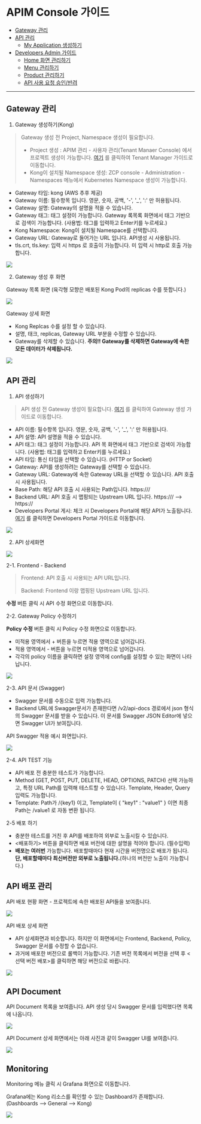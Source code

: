 # APIM Console 가이드

- [Gateway 관리](#gateway-관리)
- [API 관리](#api-관리)
    - [My Application 생성하기](#my-application-생성하기)
- [Developers Admin 가이드](#developers-admin-가이드)
    - [Home 화면 관리하기](#home-화면-관리하기)
    - [Menu 관리하기](#menu-관리하기)
    - [Product 관리하기](#product-관리하기)
    - [API 사용 요청 승인/반려](#api-사용-요청-승인/반려)

---
## Gateway 관리

1. Gateway 생성하기(Kong)
> Gateway 생성 전 Project, Namespace 생성이 필요합니다. <br> 
> - Project 생성 : APIM 관리 - 사용자 관리(Tenant Manaer Console) 에서 프로젝트 생성이 가능합니다. [여기](../tenant-manager/Tenant-manager.md#프로젝트-관리) 를 클릭하여 Tenant Manager 가이드로 이동합니다. <br>
> - Kong이 설치될 Namespace 생성: ZCP console - Administration - Namespaces 메뉴에서 Kubernetes Namespace 생성이 가능합니다.

- Gateway 타임: kong (AWS 추후 제공)
- Gateway 이름: 필수항목 입니다. 영문, 숫자, 공백, '-', '_', ':' 만 허용됩니다.
- Gateway 설명: Gateway의 설명을 적을 수 있습니다.
- Gateway 태그: 태그 설정이 가능합니다. Gateway 록목록 화면에서 태그 기반으로 검색이 가능합니다. (사용법: 태그를 입력하고 Enter키를 누르세요.)
- Kong Namespace: Kong이 설치될 Namespace를 선택합니다. 
- Gateway URL: Gateway로 들어가는 URL 입니다. API생성 시 사용됩니다.
- tls.crt, tls.key: 입력 시 https 로 호출이 가능합니다. 미 입력 시 http로 호출 가능합니다.

<kbd><img src="./images/gateway01.png" /></kbd>


2. Gateway 생성 후 화면


Gateway 목록 화면 (육각형 모향은 배포된 Kong Pod의 replicas 수를 뜻합니다.) 

<kbd><img src="./images/gateway02.png" /></kbd>

Gateway 상세 화면
- Kong Replcas 수를 설정 할 수 있습니다.
- 설명, 태크, replicas, Gateway URL 부분을 수정할 수 있습니다.
- Gateway를 삭제할 수 있습니다. **주의!! Gateway를 삭제하면 Gateway에 속한 모든 데이터가 삭제됩니다.**

<kbd><img src="./images/gateway03.png" /></kbd>

## API 관리

1. API 생성하기
> API 생성 전 Gateway 생성이 필요합니다. [여기](#gateway-관리) 를 클릭하여 Gateway 생성 가이드로 이동합니다.

- API 이름: 필수항목 입니다. 영문, 숫자, 공백, '-', '_', ':' 만 허용됩니다.
- API 설명: API 설명을 적을 수 있습니다.
- API 태그: 태그 설정이 가능합니다. API 목 화면에서 태그 기반으로 검색이 가능합니다. (사용법: 태그를 입력하고 Enter키를 누르세요.)
- API 타입: 통신 타입을 선택할 수 있습니다. (HTTP or Socket)
- Gateway: API를 생성하려는 Gateway를 선택할 수 있습니다.
- Gateway URL: Gateway에 속한 Gateway URL을 선택할 수 있습니다. API 호출 시 사용됩니다.
- Base Path: 해당 API 호출 시 사용되는 Path입니다. https://<GatewayURL>/<BasePath>
- Backend URL: API 호출 시 맵핑되는 Upstream URL 입니다. https://<GatewayURL>/<BasePath> --> https://<BackendURL> 
- Developers Portal 게시: 체크 시 Developers Portal에 해당 API가 노출됩니다. [여기](../developers/README.md) 를 클릭하면 Developers Portal 가이드로 이동합니다.

<kbd><img src="./images/api01.png" /></kbd>

2. API 상세화면

<kbd><img src="./images/api02.png" /></kbd>

2-1. Frontend - Backend

>Frontend: API 호출 시 사용되는 API URL입니다.
> 
>Backend: Frontend 이랑 맵핑된 Upstream URL 입니다. 

**수정** 버튼 클릭 시 API 수정 화면으로 이동합니다.

2-2. Gateway Policy 수정하기

**Policy 수정** 버튼 클릭 시 Policy 수정 화면으로 이동합니다.

- 미적용 영역에서 + 버튼을 누르면 적용 영역으로 넘어갑니다.
- 적용 영역에서 - 버튼을 누르면 미적용 영역으로 넘어갑니다.
- 각각의 policy 이름을 클릭하면 설정 영역에 config를 설정할 수 있는 화면이 나타납니다. 

<kbd><img src="./images/api03.png" /></kbd>


2-3. API 문서 (Swagger)

- Swagger 문서를 수동으로 입력 가능합니다.
- Backend URL에 Swagger문서가 존재한다면 /v2/api-docs 경로에서 json 형식의 Swagger 문서를 받을 수 있습니다. 이 문서를  Swagger JSON Editor에 넣으면 Swagger UI가 보여집니다.

API Swagger 적용 예시 화면입니다.

<kbd><img src="./images/api04.png" /></kbd>

2-4. API TEST 기능

- API 배포 전 충분한 테스트가 가능합니다.
- Method (GET, POST, PUT, DELETE, HEAD, OPTIONS, PATCH) 선택 가능하고, 특정 URL Path를 입력해 테스트할 수 있습니다. Template, Header, Query 입력도 가능합니다.
- Template: Path가 /{key1} 이고, Template이 { "key1" : "value1" } 이면 최종 Path는 /value1 로 자동 변환 됩니다.

2-5 배포 하기

- 충분한 테스트를 거친 후 API를 배포하여 외부로 노출시킬 수 있습니다.
- <배포하기> 버튼을 클릭하면 배포 버전에 대한 설명을 적어야 합니다. (필수입력)
- **배포는 여러번** 가능합니다. 배포할때마다 현재 시간을 버전명으로 배포가 됩니다. **단, 배포할때마다 최신버전만 외부로 노출됩니다.**(하나의 버전만 노출이 가능합니다.)

## API 배포 관리

API 배포 현황 화면 - 프로젝트에 속한 배포된 API들을 보여줍니다.

<kbd><img src="./images/deploy01.png" /></kbd>

API 배포 상세 화면

- API 상세화면과 비슷합니다. 하지만 이 화면에서는 Frontend, Backend, Policy, Swagger 문서를 수정할 수 없습니다.
- 과거에 배포한 버전으로 롤백이 가능합니다. 기존 버전 목록에서 버전을 선택 후 <선택 버전 배포>를 클릭하면 해당 버전으로 바뀝니다.

<kbd><img src="./images/deploy02.png" /></kbd>

## API Document

API Document 목록을 보여줍니다. API 생성 당시 Swagger 문서를 입력했다면 목록에 나옵니다.

<kbd><img src="./images/doc01.png" /></kbd>

API Document 상세 화면에서는 아래 사진과 같이 Swagger UI를 보여줍니다.

<kbd><img src="./images/doc02.png" /></kbd>


## Monitoring

Monitoring 메뉴 클릭 시 Grafana 화면으로 이동합니다. 

Grafana에는 Kong 리소스를 확인할 수 있는 Dashboard가 존재합니다. (Dashboards --> General --> Kong)

<kbd><img src="./images/monitoring01.png" /></kbd>




